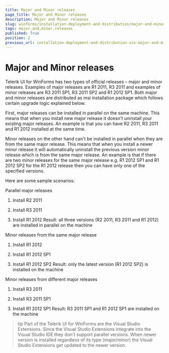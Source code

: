 ```yaml
---
title: Major and Minor releases
page_title: Major and Minor releases
description: Major and Minor releases
slug: winforms/installation-deployment-and-distribution/major-and-minor-releases
tags: major,and,minor,releases
published: True
position: 2
previous_url: installation-deployment-and-distribution-vsx-major-and-minor-releases
---
```


# Major and Minor releases


Telerik UI for WinForms has two types of official releases – major and minor releases. Examples of major releases are R1 2011, R3 2011 and examples of minor releases are R3 2011 SP1, R3 2011 SP2 and R1 2012 SP1. Both major and minor releases are distributed as msi installation package which follows certain upgrade logic explained below.
        

First, major releases can be installed in parallel on the same machine. This means that when you install new major release it doesn't uninstall your existing major releases. An example is that you can have R2 2011, R3 2011 and R1 2012 installed at the same time.
        

Minor releases on the other hand can't be installed in parallel when they are from the same major release. This means that when you install a newer minor release it will automatically uninstall the previous version minor release which is from the same major release. An example is that if there are two minor releases for the same major release e.g. R1 2012 SP1 and R1 2012 SP2 for the R1 2012 release then you can have only one of the specified versions.
        

Here are some sample scenarios:

Parallel major releases

1. Install R2 2011

1. Install R3 2011

1. Install R1 2012
        Result: all three versions (R2 2011, R3 2011 and R1 2012) are installed in parallel on the machine

Minor releases from the same major release

1. Install R1 2012

1. Install R1 2012 SP1

1. Install R1 2012 SP2
        Result: only the latest version (R1 2012 SP2) is installed on the machine

Minor releases from different major releases

1. Install R3 2011

1. Install R3 2011 SP1

1. Install R1 2012 SP1
        Result: R3 2011 SP1 and R1 2012 SP1 are installed on the machine
                

>tip Part of the Telerik UI for WinForms are the Visual Studio Extensions. Since the Visual Studio Extensions integrate into the Visual Studio IDE they don't support parallel versions. When newer version is installed regardless of its type (major/minor) the Visual Studio Extensions get updated to the newer version.
>

